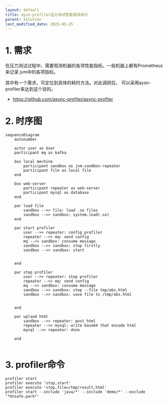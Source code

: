 ```yaml
---
layout: default
title: aysn-profiler压力测试性能观测设计
parent: Solution
last_modified_date: 2025-05-25
---
```


# 1. 需求

在压力测试过程中，需要观测机器的各项性能指标。一般机器上都有Prometheus来记录
jvm中的各项指标。

其中有一个需求，可定位到具体的耗时方法。对此调研后，
可以采用aysn-profiler来达到这个目的。

- https://github.com/async-profiler/async-profiler

# 2. 时序图

```mermaid
sequenceDiagram
    autonumber

    actor user as User
    participant mq as kafka

    box local mechine
        participant sandbox as jvm-sandbox-repeater
        participant file as local file
    end

    box web-server
        participant repeater as web-server
        participant mysql as database
    end

    par load file
        sandbox -->> file: load .so files
        sandbox -->> sandbox: system.load(.so)
    end

    par start profiler
        user -->> repeater: config profiler
        repeater -->> mq: send config
        mq -->> sandbox: consume message
        sandbox -->> sandbox: stop firstly
        sandbox -->> sandbox: start


    end

    par stop profiler
        user -->> repeater: stop profiler
        repeater -->> mq: send config
        mq -->> sandbox: consume message
        sandbox -->> sandbox: stop --file tmp/abs.html
        sandbox -->> sandbox: save file to /tmp/abs.html


    end

    par uplaod html
        sandbox -->> repeater: post html
        repeater -->> mysql: write base64 that encode html
        mysql -->> repeater: done

    end


```

# 3. profiler命令

```shell
profiler start
profiler execute 'stop,start'
profiler execute 'stop,file=/tmp/result.html'
profiler start --include 'java/*' --include 'demo/*' --exclude '*Unsafe.park*'
```